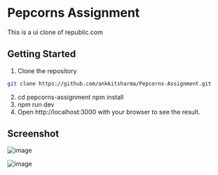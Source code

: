 # Pepcorns Assignment

This is a ui clone of republic.com

## Getting Started

1. Clone the repository
```bash
git clone https://github.com/ankkitsharma/Pepcorns-Assignment.git
```
2. cd pepcorns-assignment
   npm install
3. npm run dev
4. Open http://localhost:3000 with your browser to see the result.

## Screenshot

![image](https://github.com/ankkitsharma/Pepcorns-Assignment/assets/78787267/88adc515-d4a7-4eec-8e8a-52719d0b5444)

![image](https://github.com/ankkitsharma/Pepcorns-Assignment/assets/78787267/8dca9ad7-5aed-491f-9bea-7e9d961285a3)



